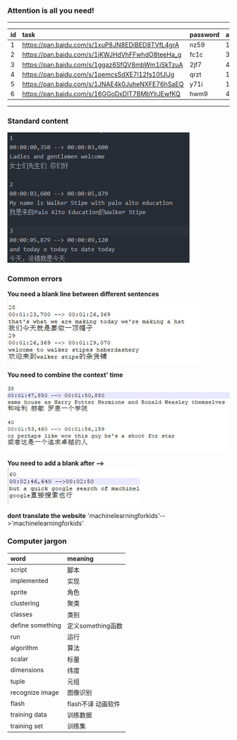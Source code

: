 ### Attention is all you need!

----------

id|task|password|amount
:-----|:------|:-----|:-----
 1|https://pan.baidu.com/s/1xuP8JN8EDiBED8TVfL4grA|nz59|1
 2|https://pan.baidu.com/s/1jKWJHdVhFFwhdO8teeHa_g|fc1c|3
 3|https://pan.baidu.com/s/1ggaz6SfQV8mbWm1iSkTzuA|2jf7|4
 4|https://pan.baidu.com/s/1pemcsSdXE7l12fs10fJlJg|qrzt|1
 5|https://pan.baidu.com/s/1JNAE4k0JuheNXFE76hSaEQ|y71i|1
 6|https://pan.baidu.com/s/16GGoDxDlT7BMbYlrJEwfKQ|hwm9|4
 
----------

### Standard content
![Right fromat](/Image/right.png)

### Common errors
>  
**You need  a blank line between different sentences**  
![Error image](/Image/error1.jpg)

>  
**You need to combine the context' time**  
![Error image](/Image/error3.jpg)

> 
**You need to add a blank after -->**  
![Right image](/Image/error4.jpg)

> 
**dont translate the website**
'machinelearningforkids'-->'machinelearningforkids'



### Computer jargon

word | meaning
:----|:---
script|脚本
implemented|实现
sprite|角色
clustering|聚类
classes|类别
define something|定义something函数
run|运行
algorithm|算法
scalar|标量
dimensions|纬度
tuple|元组
recognize image|图像识别
flash|flash不译 动画软件
training data|训练数据
training set |训练集
